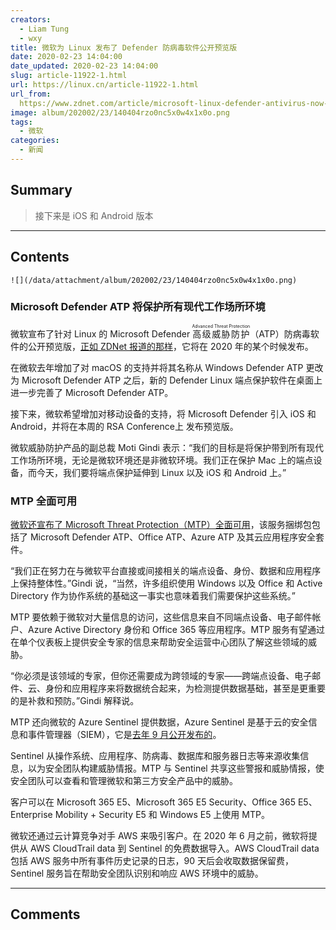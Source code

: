 ```yaml
---
creators:
  - Liam Tung
  - wxy
title: 微软为 Linux 发布了 Defender 防病毒软件公开预览版
date: 2020-02-23 14:04:00
date_updated: 2020-02-23 14:04:00
slug: article-11922-1.html
url: https://linux.cn/article-11922-1.html
url_from: 
  https://www.zdnet.com/article/microsoft-linux-defender-antivirus-now-in-public-preview-ios-and-android-are-next/
image: album/202002/23/140404rzo0nc5x0w4x1x0o.png
tags:
  - 微软
categories:
  - 新闻
---
```


## Summary

> 接下来是 iOS 和 Android 版本

***

<!-- more -->

## Contents

`![](/data/attachment/album/202002/23/140404rzo0nc5x0w4x1x0o.png)`

### Microsoft Defender ATP 将保护所有现代工作场所环境

微软宣布了针对 Linux 的 Microsoft Defender <ruby> 高级威胁防护 <rp>  （ </rp> <rt>  Advanced Threat Protection </rt> <rp>  ） </rp></ruby>（ATP）防病毒软件的公开预览版，[正如 ZDNet 报道的那样](https://www.zdnet.com/article/microsoft-defender-atp-is-coming-to-linux-in-2020/)，它将在 2020 年的某个时候发布。

在微软去年增加了对 macOS 的支持并将其名称从 Windows Defender ATP 更改为 Microsoft Defender ATP 之后，新的 Defender Linux 端点保护软件在桌面上进一步完善了 Microsoft Defender ATP。

接下来，微软希望增加对移动设备的支持，将 Microsoft Defender 引入 iOS 和 Android，并将在本周的 RSA Conference上 发布预览版。

微软威胁防护产品的副总裁 Moti Gindi 表示：“我们的目标是将保护带到所有现代工作场所环境，无论是微软环境还是非微软环境。我们正在保护 Mac 上的端点设备，而今天，我们要将端点保护延伸到 Linux 以及 iOS 和 Android 上。”

### MTP 全面可用

[微软还宣布了 Microsoft Threat Protection（MTP）全面可用](https://docs.microsoft.com/en-us/microsoft-365/security/mtp/microsoft-threat-protection)，该服务捆绑包包括了 Microsoft Defender ATP、Office ATP、Azure ATP 及其云应用程序安全套件。

“我们正在努力在与微软平台直接或间接相关的端点设备、身份、数据和应用程序上保持整体性。”Gindi 说，“当然，许多组织使用 Windows 以及 Office 和 Active Directory 作为协作系统的基础这一事实也意味着我们需要保护这些系统。”

MTP 要依赖于微软对大量信息的访问，这些信息来自不同端点设备、电子邮件帐户、Azure Active Directory 身份和 Office 365 等应用程序。MTP 服务有望通过在单个仪表板上提供安全专家的信息来帮助安全运营中心团队了解这些领域的威胁。

“你必须是该领域的专家，但你还需要成为跨领域的专家——跨端点设备、电子邮件、云、身份和应用程序来将数据统合起来，为检测提供数据基础，甚至是更重要的是补救和预防。”Gindi 解释说。

MTP 还向微软的 Azure Sentinel 提供数据，Azure Sentinel 是基于云的安全信息和事件管理器（SIEM），它是[去年 9 月公开发布的](https://www.zdnet.com/article/azure-sentinel-microsofts-cloud-based-siem-hits-general-availability/)。

Sentinel 从操作系统、应用程序、防病毒、数据库和服务器日志等来源收集信息，以为安全团队构建威胁情报。MTP 与 Sentinel 共享这些警报和威胁情报，使安全团队可以查看和管理微软和第三方安全产品中的威胁。

客户可以在 Microsoft 365 E5、Microsoft 365 E5 Security、Office 365 E5、Enterprise Mobility + Security E5 和 Windows E5 上使用 MTP。

微软还通过云计算竞争对手 AWS 来吸引客户。在 2020 年 6 月之前，微软将提供从 AWS CloudTrail data 到 Sentinel 的免费数据导入。AWS CloudTrail data 包括 AWS 服务中所有事件历史记录的日志，90 天后会收取数据保留费，Sentinel 服务旨在帮助安全团队识别和响应 AWS 环境中的威胁。

***

## Comments
